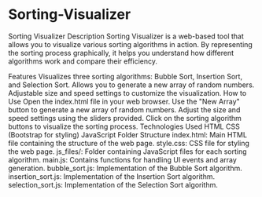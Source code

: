 # Sorting-Visualizer

Sorting Visualizer
Description
Sorting Visualizer is a web-based tool that allows you to visualize various sorting algorithms in action. By representing the sorting process graphically, it helps you understand how different algorithms work and compare their efficiency.

Features
Visualizes three sorting algorithms: Bubble Sort, Insertion Sort, and Selection Sort.
Allows you to generate a new array of random numbers.
Adjustable size and speed settings to customize the visualization.
How to Use
Open the index.html file in your web browser.
Use the "New Array" button to generate a new array of random numbers.
Adjust the size and speed settings using the sliders provided.
Click on the sorting algorithm buttons to visualize the sorting process.
Technologies Used
HTML
CSS (Bootstrap for styling)
JavaScript
Folder Structure
index.html: Main HTML file containing the structure of the web page.
style.css: CSS file for styling the web page.
js_files/: Folder containing JavaScript files for each sorting algorithm.
main.js: Contains functions for handling UI events and array generation.
bubble_sort.js: Implementation of the Bubble Sort algorithm.
insertion_sort.js: Implementation of the Insertion Sort algorithm.
selection_sort.js: Implementation of the Selection Sort algorithm.
